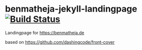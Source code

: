 # benmatheja-jekyll-landingpage [![Build Status](https://travis-ci.org/BenMatheja/benmatheja-jekyll-landingpage.svg?branch=master)](https://travis-ci.org/BenMatheja/benmatheja-jekyll-landingpage)
Landingpage for https://benmatheja.de

based on https://github.com/dashingcode/front-cover




